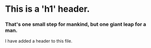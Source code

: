 # This is a 'h1' header. 
### That's one small step for mankind, but one giant leap for a man.

I have added a header to this file.
